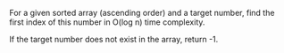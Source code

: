 For a given sorted array (ascending order) and a target number, find the first index of this number in O(log n) time complexity.

If the target number does not exist in the array, return -1.
